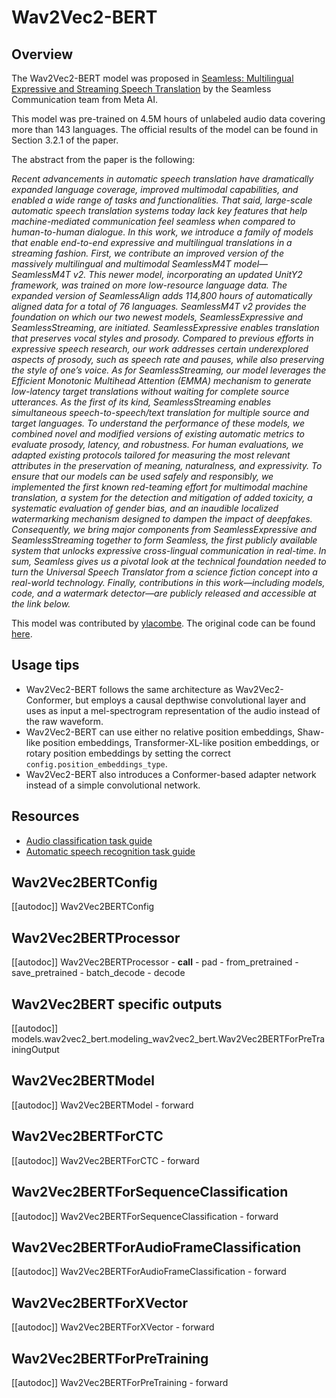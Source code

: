 <!--Copyright 2024 The HuggingFace Team. All rights reserved.

Licensed under the Apache License, Version 2.0 (the "License"); you may not use this file except in compliance with
the License. You may obtain a copy of the License at

http://www.apache.org/licenses/LICENSE-2.0

Unless required by applicable law or agreed to in writing, software distributed under the License is distributed on
an "AS IS" BASIS, WITHOUT WARRANTIES OR CONDITIONS OF ANY KIND, either express or implied. See the License for the
specific language governing permissions and limitations under the License.

⚠️ Note that this file is in Markdown but contain specific syntax for our doc-builder (similar to MDX) that may not be
rendered properly in your Markdown viewer.

-->

# Wav2Vec2-BERT

## Overview

The Wav2Vec2-BERT model was proposed in [Seamless: Multilingual Expressive and Streaming Speech Translation](https://ai.meta.com/research/publications/seamless-multilingual-expressive-and-streaming-speech-translation/) by the Seamless Communication team from Meta AI.

This model was pre-trained on 4.5M hours of unlabeled audio data covering more than 143 languages.
The official results of the model can be found in Section 3.2.1 of the paper.

The abstract from the paper is the following:

*Recent advancements in automatic speech translation have dramatically expanded language coverage, improved multimodal capabilities, and enabled a wide range of tasks and functionalities. That said, large-scale automatic speech translation systems today lack key features that help machine-mediated communication feel seamless when compared to human-to-human dialogue. In this work, we introduce a family of models that enable end-to-end expressive and multilingual translations in a streaming fashion. First, we contribute an improved version of the massively multilingual and multimodal SeamlessM4T model—SeamlessM4T v2. This newer model, incorporating an updated UnitY2 framework, was trained on more low-resource language data. The expanded version of SeamlessAlign adds 114,800 hours of automatically aligned data for a total of 76 languages. SeamlessM4T v2 provides the foundation on which our two newest models, SeamlessExpressive and SeamlessStreaming, are initiated. SeamlessExpressive enables translation that preserves vocal styles and prosody. Compared to previous efforts in expressive speech research, our work addresses certain underexplored aspects of prosody, such as speech rate and pauses, while also preserving the style of one’s voice. As for SeamlessStreaming, our model leverages the Efficient Monotonic Multihead Attention (EMMA) mechanism to generate low-latency target translations without waiting for complete source utterances. As the first of its kind, SeamlessStreaming enables simultaneous speech-to-speech/text translation for multiple source and target languages. To understand the performance of these models, we combined novel and modified versions of existing automatic metrics to evaluate prosody, latency, and robustness. For human evaluations, we adapted existing protocols tailored for measuring the most relevant attributes in the preservation of meaning, naturalness, and expressivity. To ensure that our models can be used safely and responsibly, we implemented the first known red-teaming effort for multimodal machine translation, a system for the detection and mitigation of added toxicity, a systematic evaluation of gender bias, and an inaudible localized watermarking mechanism designed to dampen the impact of deepfakes. Consequently, we bring major components from SeamlessExpressive and SeamlessStreaming together to form Seamless, the first publicly available system that unlocks expressive cross-lingual communication in real-time. In sum, Seamless gives us a pivotal look at the technical foundation needed to turn the Universal Speech Translator from a science fiction concept into a real-world technology. Finally, contributions in this work—including models, code, and a watermark detector—are publicly released and accessible at the link below.*

This model was contributed by [ylacombe](https://huggingface.co/ylacombe). The original code can be found [here](https://github.com/facebookresearch/seamless_communication).

## Usage tips

- Wav2Vec2-BERT follows the same architecture as Wav2Vec2-Conformer, but employs a causal depthwise convolutional layer and uses as input a mel-spectrogram representation of the audio instead of the raw waveform.
- Wav2Vec2-BERT can use either no relative position embeddings, Shaw-like position embeddings, Transformer-XL-like position embeddings, or
  rotary position embeddings by setting the correct `config.position_embeddings_type`.
- Wav2Vec2-BERT also introduces a Conformer-based adapter network instead of a simple convolutional network.

## Resources

- [Audio classification task guide](../tasks/audio_classification)
- [Automatic speech recognition task guide](../tasks/asr)


## Wav2Vec2BERTConfig

[[autodoc]] Wav2Vec2BERTConfig

## Wav2Vec2BERTProcessor

[[autodoc]] Wav2Vec2BERTProcessor
    - __call__
    - pad
    - from_pretrained
    - save_pretrained
    - batch_decode
    - decode

## Wav2Vec2BERT specific outputs

[[autodoc]] models.wav2vec2_bert.modeling_wav2vec2_bert.Wav2Vec2BERTForPreTrainingOutput

## Wav2Vec2BERTModel

[[autodoc]] Wav2Vec2BERTModel
    - forward

## Wav2Vec2BERTForCTC

[[autodoc]] Wav2Vec2BERTForCTC
    - forward

## Wav2Vec2BERTForSequenceClassification

[[autodoc]] Wav2Vec2BERTForSequenceClassification
    - forward

## Wav2Vec2BERTForAudioFrameClassification

[[autodoc]] Wav2Vec2BERTForAudioFrameClassification
    - forward

## Wav2Vec2BERTForXVector

[[autodoc]] Wav2Vec2BERTForXVector
    - forward

## Wav2Vec2BERTForPreTraining

[[autodoc]] Wav2Vec2BERTForPreTraining
    - forward
